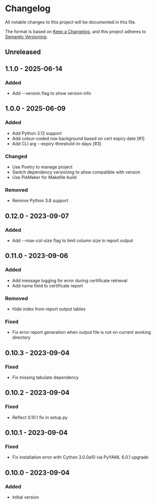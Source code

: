 # Changelog

All notable changes to this project will be documented in this file.

The format is based on [Keep a Changelog](https://keepachangelog.com/en/1.0.0/),
and this project adheres to [Semantic Versioning](https://semver.org/spec/v2.0.0.html).

## Unreleased

## 1.1.0 - 2025-06-14
### Added
- Add --version flag to show version info

## 1.0.0 - 2025-06-09
### Added
- Add Python 3.12 support
- Add colour-coded row background based on cert expiry date [#1]
- Add CLI arg --expiry-threshold-in-days [#3]

### Changed
- Use Poetry to manage project
- Switch dependency versioning to allow compatible with version
- Use PieMaker for Makefile build

### Removed
- Remove Python 3.8 support

## 0.12.0 - 2023-09-07
### Added
- Add --max-col-size flag to limit column size in report output

## 0.11.0 - 2023-09-06
### Added
- Add message logging for error during certificate retrieval
- Add name field to certificate report

### Removed
- Hide index from report output tables

### Fixed
- Fix error report generation when output file is not on current working directory

## 0.10.3 - 2023-09-04
### Fixed
- Fix missing tabulate dependency

## 0.10.2 - 2023-09-04
### Fixed
- Reflect 0.10.1 fix in setup.py

## 0.10.1 - 2023-09-04
### Fixed
- Fix installation error with Cython 3.0.0a10 via PyYAML 6.0.1 upgrade

## 0.10.0 - 2023-09-04
### Added
- Initial version
